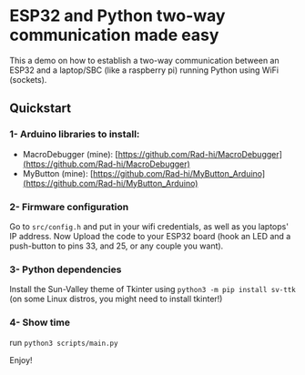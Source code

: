 # ESP32 and Python two-way communication made easy

This a demo on how to establish a two-way communication between an ESP32 and a laptop/SBC (like a raspberry pi) running Python using WiFi (sockets).

## Quickstart

### 1- Arduino libraries to install:

- MacroDebugger (mine): [https://github.com/Rad-hi/MacroDebugger](https://github.com/Rad-hi/MacroDebugger)
- MyButton (mine): [https://github.com/Rad-hi/MyButton_Arduino](https://github.com/Rad-hi/MyButton_Arduino)

### 2- Firmware configuration

Go to ```src/config.h``` and put in your wifi credentials, as well as you laptops' IP address. Now Upload the code to your ESP32 board (hook an LED and a push-button to pins 33, and 25, or any couple you want).

### 3- Python dependencies

Install the Sun-Valley theme of Tkinter using ```python3 -m pip install sv-ttk``` (on some Linux distros, you might need to install tkinter!)

### 4- Show time

run ```python3 scripts/main.py```

Enjoy!
